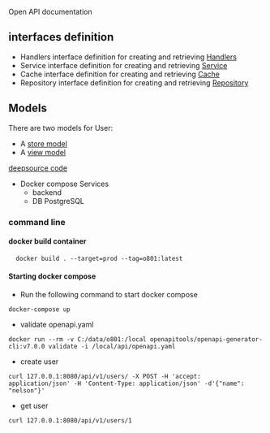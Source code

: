 

Open API documentation


## interfaces definition

* Handlers interface definition for creating and retrieving [Handlers](./internal/interfaces/handlers.go)
* Service interface definition for creating and retrieving [Service](./internal/interfaces/service.go)
* Cache interface definition for creating and retrieving [Cache](./internal/interfaces/cache.go)
* Repository interface definition for creating and retrieving [Repository](./internal/interfaces/repository.go)

## Models

There are two models for User:
* A [store model](./internal/models/user.go)
* A [view model](./internal/models/user.go)


[deepsource code](https://app.deepsource.com/gh/nelsonstr/o801)

* Docker compose Services
  * backend
  * DB PostgreSQL


### command line

#### docker build container


```shell
  docker build . --target=prod --tag=o801:latest
```

#### Starting docker compose

* Run the following command to start docker compose



```shell
docker-compose up
```

* validate openapi.yaml
```shell
docker run --rm -v C:/data/o801:/local openapitools/openapi-generator-cli:v7.0.0 validate -i /local/api/openapi.yaml
```

* create user
```shell
curl 127.0.0.1:8080/api/v1/users/ -X POST -H 'accept: application/json' -H 'Content-Type: application/json' -d'{"name": "nelson"}'
```

* get user
```shell
curl 127.0.0.1:8080/api/v1/users/1
```
